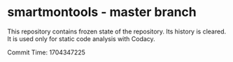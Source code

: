 # smartmontools - master branch

This repository contains frozen state of the repository.
Its history is cleared. It is used only for static code
analysis with Codacy.

Commit Time: 1704347225